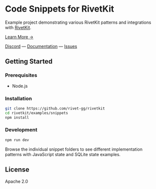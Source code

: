 # Code Snippets for RivetKit

Example project demonstrating various RivetKit patterns and integrations with [RivetKit](https://rivetkit.org).

[Learn More →](https://github.com/rivet-gg/rivetkit)

[Discord](https://rivet.gg/discord) — [Documentation](https://rivetkit.org) — [Issues](https://github.com/rivet-gg/rivetkit/issues)

## Getting Started

### Prerequisites

- Node.js

### Installation

```sh
git clone https://github.com/rivet-gg/rivetkit
cd rivetkit/examples/snippets
npm install
```

### Development

```sh
npm run dev
```

Browse the individual snippet folders to see different implementation patterns with JavaScript state and SQLite state examples.

## License

Apache 2.0